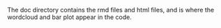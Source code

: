 The doc directory contains the rmd files and html files, and is where the wordcloud and bar plot appear in the code.
